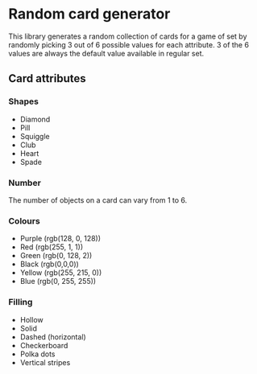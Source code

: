 # Random card generator

This library generates a random collection of cards for a game of set by randomly picking 3 out of 6 possible values for each attribute.
3 of the 6 values are always the default value available in regular set.

## Card attributes

### Shapes
- Diamond
- Pill
- Squiggle
- Club
- Heart
- Spade

### Number
The number of objects on a card can vary from 1 to 6.

### Colours
- Purple (rgb(128, 0, 128))
- Red (rgb(255, 1, 1))
- Green (rgb(0, 128, 2))
- Black (rgb(0,0,0))
- Yellow (rgb(255, 215, 0))
- Blue (rgb(0, 255, 255))

### Filling
- Hollow
- Solid
- Dashed (horizontal)
- Checkerboard
- Polka dots
- Vertical stripes
